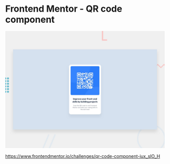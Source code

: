 # Frontend Mentor - QR code component

![Design preview for the QR code component coding challenge](./design/desktop-preview.jpg)

https://www.frontendmentor.io/challenges/qr-code-component-iux_sIO_H
